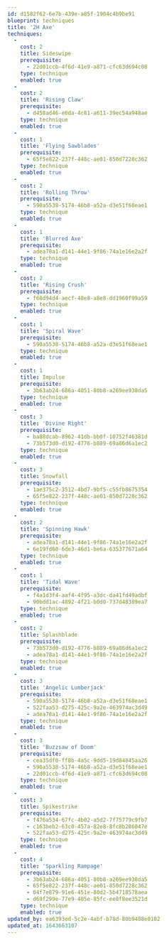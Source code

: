 ```yaml
---
id: d1582f62-6e7b-439e-a85f-1904c4b9be91
blueprint: techniques
title: '2H Axe'
techniques:
  -
    cost: 2
    title: Sideswipe
    prerequisite:
      - 22d01ccb-4f6d-41e9-a871-cfc63d694c08
    type: technique
    enabled: true
  -
    cost: 2
    title: 'Rising Claw'
    prerequisite:
      - d458ad46-e6da-4c81-a611-39ec54a948ae
    type: technique
    enabled: true
  -
    cost: 1
    title: 'Flying Sawblades'
    prerequisite:
      - 65f5e822-237f-448c-ae01-850d7228c362
    type: technique
    enabled: true
  -
    cost: 2
    title: 'Rolling Throw'
    prerequisite:
      - 590a5538-5174-46b8-a52a-d3e51f68eae1
    type: technique
    enabled: true
  -
    cost: 1
    title: 'Blurred Axe'
    prerequisite:
      - adea78a1-d141-44e1-9f86-74a1e16e2a2f
    type: technique
    enabled: true
  -
    cost: 2
    title: 'Rising Crush'
    prerequisite:
      - f68d94d4-aecf-48e8-a8e8-dd1960f99a59
    type: technique
    enabled: true
  -
    cost: 1
    title: 'Spiral Wave'
    prerequisite:
      - 590a5538-5174-46b8-a52a-d3e51f68eae1
    type: technique
    enabled: true
  -
    cost: 1
    title: Impulse
    prerequisite:
      - 3b63ab24-686a-4051-80b8-a269ee938da5
    type: technique
    enabled: true
  -
    cost: 3
    title: 'Divine Right'
    prerequisite:
      - ba88dcab-8962-41db-bb0f-10752f46381d
      - 73b573d0-d192-4776-b889-69a86d6a1ec2
    type: technique
    enabled: true
  -
    cost: 3
    title: Snowfall
    prerequisite:
      - 1ae375c2-3512-4bd7-9bf5-c55fb8675354
      - 65f5e822-237f-448c-ae01-850d7228c362
    type: technique
    enabled: true
  -
    cost: 2
    title: 'Spinning Hawk'
    prerequisite:
      - adea78a1-d141-44e1-9f86-74a1e16e2a2f
      - 6e19fd60-6de3-46d1-be6a-635377671a64
    type: technique
    enabled: true
  -
    cost: 1
    title: 'Tidal Wave'
    prerequisite:
      - f4a1d3f4-aaf4-4f95-a3dc-da41fd49adbf
      - 90bdd1ac-4892-4f21-b0d0-737d48389ea7
    type: technique
    enabled: true
  -
    cost: 2
    title: Splashblade
    prerequisite:
      - 73b573d0-d192-4776-b889-69a86d6a1ec2
      - adea78a1-d141-44e1-9f86-74a1e16e2a2f
    type: technique
    enabled: true
  -
    cost: 3
    title: 'Angelic Lumberjack'
    prerequisite:
      - 590a5538-5174-46b8-a52a-d3e51f68eae1
      - 522faa53-d275-425c-9a2e-463974ac3d49
      - adea78a1-d141-44e1-9f86-74a1e16e2a2f
    type: technique
    enabled: true
  -
    cost: 3
    title: 'Buzzsaw of Doom'
    prerequisite:
      - cea35df0-ff8b-4a5c-9dd5-19d84845aa26
      - 590a5538-5174-46b8-a52a-d3e51f68eae1
      - 22d01ccb-4f6d-41e9-a871-cfc63d694c08
    type: technique
    enabled: true
  -
    cost: 3
    title: Spikestrike
    prerequisite:
      - f476a534-67fc-4b02-a5d2-7f75779c9fb7
      - c163beb2-63c0-457a-82e8-8fc8b286047e
      - 522faa53-d275-425c-9a2e-463974ac3d49
    type: technique
    enabled: true
  -
    cost: 4
    title: 'Sparkling Rampage'
    prerequisite:
      - 3b63ab24-686a-4051-80b8-a269ee938da5
      - 65f5e822-237f-448c-ae01-850d7228c362
      - 04f7e879-91e6-451e-80d2-5b4718578aea
      - d69f299e-77e9-405e-85fc-ee0f8ee3521d
    type: technique
    enabled: true
updated_by: ea6393ed-5c2e-4abf-b78d-80b9488e0102
updated_at: 1643663107
---
```

